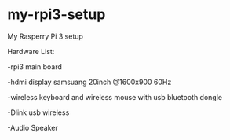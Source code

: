 # my-rpi3-setup
My Rasperry Pi 3 setup

Hardware List:

-rpi3 main board

-hdmi display samsuang 20inch @1600x900 60Hz

-wireless keyboard and wireless mouse with usb bluetooth dongle

-Dlink usb wireless

-Audio Speaker



